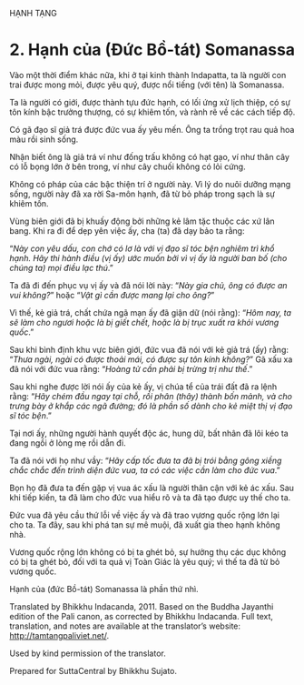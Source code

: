 HẠNH TẠNG

# 2\. Hạnh của (Đức Bồ-tát) Somanassa

Vào một thời điểm khác nữa, khi ở tại kinh thành Indapatta, ta là người con trai được mong mỏi, được yêu quý, được nổi tiếng (với tên) là Somanassa.

Ta là người có giới, được thành tựu đức hạnh, có lối ứng xử lịch thiệp, có sự tôn kính bậc trưởng thượng, có sự khiêm tốn, và rành rẽ về các cách tiếp độ.

Có gã đạo sĩ giả trá được đức vua ấy yêu mến. Ông ta trồng trọt rau quả hoa màu rồi sinh sống.

Nhận biết ông là giả trá ví như đống trấu không có hạt gạo, ví như thân cây có lỗ bọng lớn ở bên trong, ví như cây chuối không có lỏi cứng.

Không có pháp của các bậc thiện trí ở người này. Vì lý do nuôi dưỡng mạng sống, người này đã xa rời Sa-môn hạnh, đã từ bỏ pháp trong sạch là sự khiêm tốn.

Vùng biên giới đã bị khuấy động bởi những kẻ lâm tặc thuộc các xứ lân bang. Khi ra đi để dẹp yên việc ấy, cha (ta) đã dạy bảo ta rằng:

“_Này con yêu dấu, con chớ có lơ là với vị đạo sĩ tóc bện nghiêm trì khổ hạnh. Hãy thi hành điều (vị ấy) ước muốn bởi vì vị ấy là người ban bố (cho chúng ta) mọi điều lạc thú_.”

Ta đã đi đến phục vụ vị ấy và đã nói lời này: “_Này gia chủ, ông có được an vui không?_” hoặc “_Vật gì cần được mang lại cho ông?_”

Vì thế, kẻ giả trá, chất chứa ngã mạn ấy đã giận dữ (nói rằng): “_Hôm nay, ta sẽ làm cho ngươi hoặc là bị giết chết, hoặc là bị trục xuất ra khỏi vương quốc_.”

Sau khi bình định khu vực biên giới, đức vua đã nói với kẻ giả trá (ấy) rằng: “_Thưa ngài, ngài có được thoải mái, có được sự tôn kính không?_” Gã xấu xa đã nói với đức vua rằng: “_Hoàng tử cần phải bị trừng trị như thế_.”

Sau khi nghe được lời nói ấy của kẻ ấy, vị chúa tể của trái đất đã ra lệnh rằng: “_Hãy chém đầu ngay tại chỗ, rồi phân (thây) thành bốn mảnh, và cho trưng bày ở khắp các ngã đường; đó là phần số dành cho kẻ miệt thị vị đạo sĩ tóc bện_.”

Tại nơi ấy, những người hành quyết độc ác, hung dữ, bất nhân đã lôi kéo ta đang ngồi ở lòng mẹ rồi dẫn đi.

Ta đã nói với họ như vầy: “_Hãy cấp tốc đưa ta đã bị trói bằng gông xiềng chắc chắc đến trình diện đức vua, ta có các việc cần làm cho đức vua_.”

Bọn họ đã đưa ta đến gặp vị vua ác xấu là người thân cận với kẻ ác xấu. Sau khi tiếp kiến, ta đã làm cho đức vua hiểu rõ và ta đã tạo được uy thế cho ta.

Đức vua đã yêu cầu thứ lỗi về việc ấy và đã trao vương quốc rộng lớn lại cho ta. Ta đây, sau khi phá tan sự mê muội, đã xuất gia theo hạnh không nhà.

Vương quốc rộng lớn không có bị ta ghét bỏ, sự hưởng thụ các dục không có bị ta ghét bỏ, đối với ta quả vị Toàn Giác là yêu quý; vì thế ta đã từ bỏ vương quốc.

Hạnh của (đức Bồ-tát) Somanassa là phần thứ nhì.

Translated by Bhikkhu Indacanda, 2011. Based on the Buddha Jayanthi edition of the Pali canon, as corrected by Bhikkhu Indacanda. Full text, translation, and notes are available at the translator’s website: http://tamtangpaliviet.net/.

Used by kind permission of the translator.

Prepared for SuttaCentral by Bhikkhu Sujato.